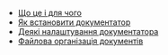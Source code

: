 - [Що це і для чого](what-is-it-for.md)
- [Як встановити документатор](install-tool.md)
- [Деякі налаштування документатора](setting-tool.md)
- [Файлова організація документів](docs-struct.md)
